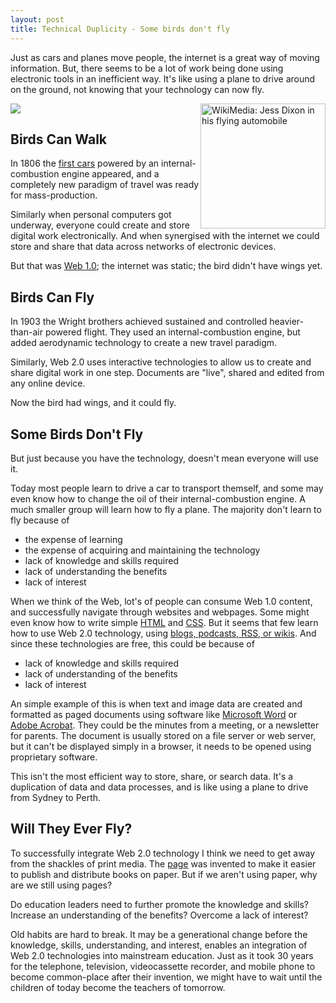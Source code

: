 ```yaml
---
layout: post
title: Technical Duplicity - Some birds don't fly
---
```


Just as cars and planes move people, the internet is a great way of moving information. But, there seems to be a lot of work being done using electronic tools in an inefficient way. It's like using a plane to drive around on the ground, not knowing that your technology can now fly.

<img src="https://upload.wikimedia.org/wikipedia/commons/6/63/Jess_Dixon_in_his_flying_automobile.jpg" alt="WikiMedia: Jess Dixon in his flying automobile" width="200" style="float:right;">

![](https://upload.wikimedia.org/wikipedia/commons/6/63/Jess_Dixon_in_his_flying_automobile.jpg)

## Birds Can Walk

In 1806 the [first cars](http://en.wikipedia.org/wiki/History_of_the_automobile) powered by an internal-combustion engine appeared, and a completely new paradigm of travel was ready for mass-production.

Similarly when personal computers got underway, everyone could create and store digital work electronically. And when synergised with the internet we could store and share that data across networks of electronic devices.

But that was [Web 1.0](http://en.wikipedia.org/wiki/Web_1.0); the internet was static; the bird didn't have wings yet.

## Birds Can Fly

In 1903 the Wright brothers achieved sustained and controlled heavier-than-air powered flight. They used an internal-combustion engine, but added aerodynamic technology to create a new travel paradigm.

Similarly, Web 2.0 uses interactive technologies to allow us to create and share digital work in one step. Documents are "live", shared and edited from any online device.

Now the bird had wings, and it could fly.

## Some Birds Don't Fly

But just because you have the technology, doesn't mean everyone will use it.

Today most people learn to drive a car to transport themself, and some may even know how to change the oil of their internal-combustion engine. A much smaller group will learn how to fly a plane. The majority don't learn to fly because of
* the expense of learning
* the expense of acquiring and maintaining the technology
* lack of knowledge and skills required
* lack of understanding the benefits
* lack of interest

When we think of the Web, lot's of people can consume Web 1.0 content, and successfully navigate through websites and webpages. Some might even know how to write simple [HTML](http://en.wikipedia.org/wiki/HTML) and [CSS](http://en.wikipedia.org/wiki/Css). But it seems that few learn how to use Web 2.0 technology, using [blogs, podcasts, RSS, or wikis](http://en.wikipedia.org/wiki/Web2.0#Web_2.0_in_education). And since these technologies are free, this could be because of
* lack of knowledge and skills required
* lack of understanding of the benefits
* lack of interest

An simple example of this is when text and image data are created and formatted as paged documents using software like [Microsoft Word](http://en.wikipedia.org/wiki/Microsoft_word) or [Adobe Acrobat](http://en.wikipedia.org/wiki/Adobe_acrobat). They could be the minutes from a meeting, or a newsletter for parents. The document is usually stored on a file server or web server, but it can't be displayed simply in a browser, it needs to be opened using proprietary software.

This isn't the most efficient way to store, share, or search data. It's a duplication of data and data processes, and is like using a plane to drive from Sydney to Perth.

## Will They Ever Fly?

To successfully integrate Web 2.0 technology I think we need to get away from the shackles of print media. The [page](http://en.wikipedia.org/wiki/Page_(paper)) was invented to make it easier to publish and distribute books on paper. But if we aren't using paper, why are we still using pages?

Do education leaders need to further promote the knowledge and skills? Increase an understanding of the benefits? Overcome a lack of interest?

Old habits are hard to break. It may be a generational change before the knowledge, skills, understanding, and interest, enables an integration of Web 2.0 technologies into mainstream education. Just as it took 30 years for the telephone, television, videocassette recorder, and mobile phone to become common-place after their invention, we might have to wait until the children of today become the teachers of tomorrow.